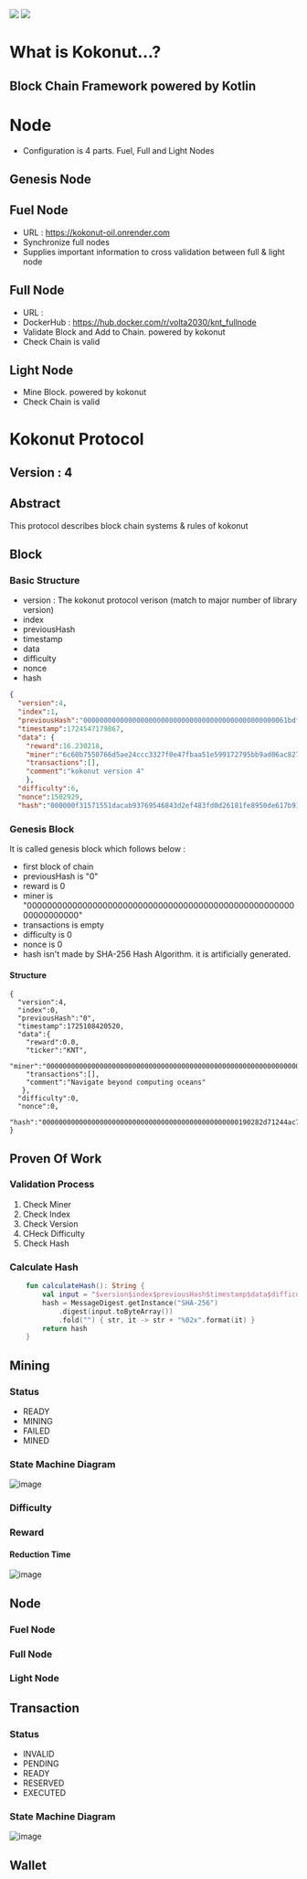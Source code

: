 [![](https://jitpack.io/v/Pascal-Institute/kokonut.svg)](https://jitpack.io/#Pascal-Institute/kokonut)
[![](https://jitpack.io/v/Pascal-Institute/kokonut/month.svg)](https://jitpack.io/#Pascal-Institute/kokonut)

# What is Kokonut...?

## Block Chain Framework powered by Kotlin

# Node
- Configuration is 4 parts. Fuel, Full and Light Nodes

## Genesis Node

## Fuel Node

- URL : https://kokonut-oil.onrender.com
- Synchronize full nodes
- Supplies important information to cross validation between full & light node

## Full Node

- URL :
- DockerHub : https://hub.docker.com/r/volta2030/knt_fullnode
- Validate Block and Add to Chain. powered by kokonut
- Check Chain is valid

## Light Node

- Mine Block. powered by kokonut
- Check Chain is valid

# Kokonut Protocol

## Version : 4

## Abstract

This protocol describes block chain systems & rules of kokonut

## Block

### Basic Structure

- version : The kokonut protocol verison (match to major number of library version)
- index
- previousHash
- timestamp
- data
- difficulty
- nonce
- hash

```json
{
  "version":4,
  "index":1,
  "previousHash":"00000000000000000000000000000000000000000000000061bdff5e59b8ff4c",
  "timestamp":1724547179867,
  "data": {
    "reward":16.230218,
    "miner":"6c60b7550766d5ae24ccc3327f0e47fbaa51e599172795bb9ad06ac82784a92d",
    "transactions":[],
    "comment":"kokonut version 4"
    },
  "difficulty":6,
  "nonce":1502929,
  "hash":"000000f31571551dacab93769546843d2ef483fd0d26181fe8950de617b919ec"}
```

### Genesis Block

It is called genesis block which follows below :

- first block of chain
- previousHash is "0"
- reward is 0
- miner is "0000000000000000000000000000000000000000000000000000000000000000"
- transactions is empty
- difficulty is 0
- nonce is 0
- hash isn't made by SHA-256 Hash Algorithm. it is artificially generated.

#### Structure

```
{ 
  "version":4,
  "index":0,
  "previousHash":"0",
  "timestamp":1725108420520,
  "data":{
    "reward":0.0,
    "ticker":"KNT",
    "miner":"0000000000000000000000000000000000000000000000000000000000000000",
    "transactions":[],
    "comment":"Navigate beyond computing oceans"
   },
  "difficulty":0,
  "nonce":0,
  "hash":"000000000000000000000000000000000000000000000000190282d71244ac7a"
}
```
## Proven Of Work

### Validation Process
 1. Check Miner
 2. Check Index
 3. Check Version
 4. CHeck Difficulty
 5. Check Hash

### Calculate Hash
```kotlin
    fun calculateHash(): String {
        val input = "$version$index$previousHash$timestamp$data$difficulty$nonce"
        hash = MessageDigest.getInstance("SHA-256")
            .digest(input.toByteArray())
            .fold("") { str, it -> str + "%02x".format(it) }
        return hash
    }

```

## Mining

### Status

* READY
* MINING
* FAILED
* MINED

### State Machine Diagram

![image](https://github.com/user-attachments/assets/d53c3d55-3678-4489-a250-5a7bea3d92ee)


### Difficulty

### Reward

#### Reduction Time
![image](https://github.com/user-attachments/assets/631d3d02-c8c6-491f-8ed0-073b11eb8fd5)

## Node

### Fuel Node

### Full Node

### Light Node

## Transaction

### Status

* INVALID
* PENDING
* READY
* RESERVED
* EXECUTED

### State Machine Diagram

![image](https://github.com/user-attachments/assets/2f09706d-d207-416b-bd93-6955b2ff7850)

## Wallet
